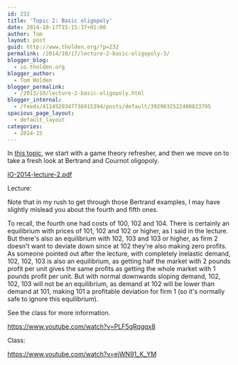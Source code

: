```yaml
---
id: 232
title: 'Topic 2: Basic oligopoly'
date: 2014-10-17T15:15:37+01:00
author: Tom
layout: post
guid: http://www.tholden.org/?p=232
permalink: /2014/10/17/lecture-2-basic-oligopoly-3/
blogger_blog:
  - io.tholden.org
blogger_author:
  - Tom Holden
blogger_permalink:
  - /2013/10/lecture-2-basic-oligopoly.html
blogger_internal:
  - /feeds/4114520347736915394/posts/default/3929032522400823795
spacious_page_layout:
  - default_layout
categories:
  - 2014-15
---
```

In <a href="http://www.tholden.org/wp-content/uploads/2014/10/IO-2014-lecture-2.pdf">this topic</a>, we start with a game theory refresher, and then we move on to take a fresh look at Bertrand and Cournot oligopoly.

<div class="PDFcontainer">
<div class="PDFelement"><object data="http://www.tholden.org/wp-content/uploads/2014/10/IO-2014-lecture-2.pdf" type="application/pdf" width="100%" height="100%"><a href="http://www.tholden.org/wp-content/uploads/2014/10/IO-2014-lecture-2.pdf">IO-2014-lecture-2.pdf</a></object></div>
</div>

Lecture:

Note that in my rush to get through those Bertrand examples, I may have slightly mislead you about the fourth and fifth ones.

To recall, the fourth one had costs of 100, 102 and 104. There is certainly an equilibrium with prices of 101, 102 and 102 or higher, as I said in the lecture. But there's also an equilibrium with 102, 103 and 103 or higher, as firm 2 doesn't want to deviate down since at 102 they're also making zero profits. As someone pointed out after the lecture, with completely inelastic demand, 102, 102, 103 is also an equilibrium, as getting half the market with 2 pounds profit per unit gives the same profits as getting the whole market with 1 pounds profit per unit. But with normal downwards sloping demand, 102, 102, 103 will not be an equilibrium, as demand at 102 will be lower than demand at 101, making 101 a profitable deviation for firm 1 (so it's normally safe to ignore this equilibrium).

See the class for more information.

https://www.youtube.com/watch?v=PLF5gRqgqx8

Class:

https://www.youtube.com/watch?v=ejWN91_K_YM